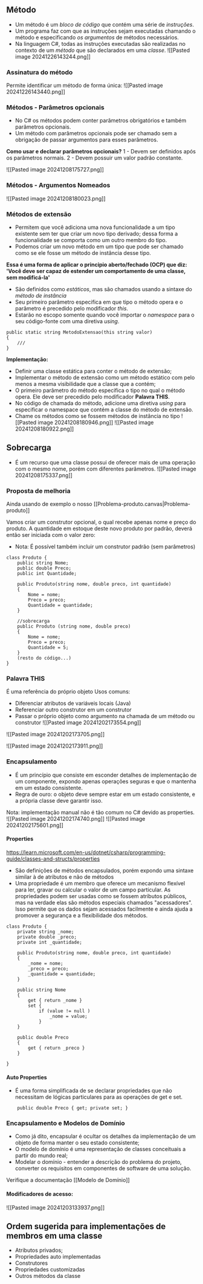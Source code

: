 ## Método
- Um método é um *bloco de código* que contém uma série de *instruções*.
- Um programa faz com que as instruções sejam executadas chamando o método e especificando *os argumentos* de métodos necessários.
- Na linguagem C#, todas as instruções executadas são realizadas no contexto de um *método* que são declarados em uma *classe*.
![[Pasted image 20241226143244.png]]
### Assinatura do método
Permite identificar um método de forma única:
![[Pasted image 20241226143440.png]]
### Métodos - Parâmetros opcionais
- No C# os métodos podem conter parâmetros obrigatórios e também parâmetros opcionais.
- Um método com parâmetros opcionais pode ser chamado sem a obrigação de passar argumentos para esses parâmetros.

**Como usar e declarar parâmetros opcionais?**
1 - Devem ser definidos após os parâmetros normais.
2 - Devem possuir um valor padrão constante.

![[Pasted image 20241208175727.png]]
### Métodos - Argumentos Nomeados
![[Pasted image 20241208180023.png]]
### Métodos de extensão
- Permitem que você adiciona uma nova funcionalidade a um tipo existente sem ter que criar um novo tipo derivado; dessa forma a funcionalidade se comporta como um outro membro do tipo.
- Podemos criar um novo método em um tipo que pode ser chamado como se ele fosse um método de instância desse tipo.

**Essa é uma forma de aplicar o principio aberto/fechado (OCP) que diz:
'Você deve ser capaz de estender um comportamento de uma classe, sem modificá-la'**

- São definidos como *estáticos*, mas são chamados usando a sintaxe do *método de instância*
- Seu primeiro parâmetro especifica em que tipo o método opera e o parâmetro é precedido pelo modificador *this*.
- Estarão no escopo somente quando você importar o *namespace* para o seu código-fonte com uma diretiva *using*.
```
public static string MetodoExtensao(this string valor)
{
	///
}
```

**Implementação:**
- Definir uma classe estática para conter o método de extensão;
- Implementar o método de extensão como um método estático com pelo menos a mesma visibilidade que a classe que a contém;
- O primeiro parâmetro do método especifica o tipo no qual o método opera. Ele deve ser precedido pelo modificador **Palavra THIS**.
- No código de chamada do método, adicione uma diretiva *using* para especificar o namespace que contém a classe do método de extensão.
- Chame os métodos como se fossem métodos de instância no tipo
![[Pasted image 20241208180946.png]]
![[Pasted image 20241208180922.png]] 
## Sobrecarga

- É um recurso que uma classe possui de oferecer mais de uma operação com o mesmo nome, porém com diferentes parâmetros.
![[Pasted image 20241208175337.png]]
 
### Proposta de melhoria

Ainda usando de exemplo o nosso [[Problema-produto.canvas|Problema-produto]]

Vamos criar um construtor opcional, o qual recebe apenas nome e preço do produto. A quantidade em estoque deste novo produto por padrão, deverá então ser iniciada com o valor zero:

- Nota: É possível também incluir um construtor padrão (sem parâmetros)

```
class Produto {
	public string Nome;
	public double Preco;
	public int Quantidade;

	public Produto(string nome, double preco, int quantidade)
	{
		Nome = nome;
		Preco = preco;
		Quantidade = quantidade;
	}

	//sobrecarga
	public Produto (string nome, double preco)
	{
		Nome = nome;
		Preco = preco;
		Quantidade = 5; 
	}
	(resto do código...)
}
```
### Palavra THIS
É uma referência do próprio objeto
Usos comuns:
- Diferenciar atributos de variáveis locais (Java)
- Referenciar outro construtor em um construtor
- Passar o próprio objeto como argumento na chamada de um método ou construtor
![[Pasted image 20241202173554.png]]

![[Pasted image 20241202173705.png]]

![[Pasted image 20241202173911.png]]

### Encapsulamento

- É um princípio que consiste em esconder detalhes de implementação de um componente, expondo apenas operações seguras e que o mantenha em um estado consistente.
- Regra de ouro: o objeto deve sempre estar em um estado consistente, e a própria classe deve garantir isso.

Nota: implementação manual não é tão comum no C# devido as properties.
![[Pasted image 20241202174740.png]]
![[Pasted image 20241202175601.png]]
#### Properties
https://learn.microsoft.com/en-us/dotnet/csharp/programming-guide/classes-and-structs/properties

- São definições de métodos encapsulados, porém expondo uma sintaxe similar à de atributos e não de métodos
- Uma propriedade é um membro que oferece um mecanismo flexível para ler, gravar ou calcular o valor de um campo particular. As propriedades podem ser usadas como se fossem atributos públicos, mas na verdade elas são métodos especiais chamados "acessadores". Isso permite que os dados sejam acessados facilmente e ainda ajuda a promover a segurança e a flexibilidade dos métodos.
```
class Produto {
	private string _nome;
	private double _preco;
	private int _quantidade;

	public Produto(string nome, double preco, int quantidade)
	{
		_nome = nome;
		_preco = preco;
		_quantidade = quantidade;
	}
    
	public string Nome 
	{
		get { return _nome }
		set {
			if (value != null )
				_nome = value; 
			}	
	}

	public double Preco
	{
		get { return _preco }
	}
	
}
```

#### Auto Properties
- É uma forma simplificada de se declarar propriedades que não necessitam de lógicas particulares para as operações de get e set.
```
	public double Preco { get; private set; }
```
### Encapsulamento e Modelos de Domínio

- Como já dito, encapsular é ocultar os detalhes da implementação de um objeto de forma manter o seu estado consistente;
- O modelo de domínio é uma representação de classes conceituais a partir do mundo real;
- Modelar o domínio - entender a descrição do problema do projeto, converter os requisitos em componentes de software de uma solução.

Verifique a documentação [[Modelo de Domínio]]
#### Modificadores de acesso:
![[Pasted image 20241203133937.png]]

## Ordem sugerida para implementações de membros em uma classe
- Atributos privados;
- Propriedades auto implementadas
- Construtores
- Propriedades customizadas
- Outros métodos da classe

